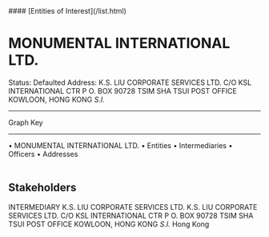 <link rel="stylesheet" type="text/css" href="../../assets/style.css">
#### [Entities of Interest](/list.html)

<style>
body{background-image:url("http://eoi-graphs.s3-website-eu-west-1.amazonaws.com/MONUMENTAL_INTERNATIONAL_LTD..png");background-repeat: no-repeat;background-size: contain;}
.markdown>p>span{background-color: white;}
</style>

# MONUMENTAL INTERNATIONAL LTD.
<span>Status: Defaulted
Address: K.S. LIU CORPORATE SERVICES LTD. C/O KSL INTERNATIONAL CTR P O. BOX 90728 TSIM SHA TSUI POST OFFICE KOWLOON, HONG KONG *S.I.*
</span>

---



<div class="legend">
Graph Key
<hr>
<span class="focus">• MONUMENTAL INTERNATIONAL LTD.</span>
<span class="entity">• Entities</span>
<span class="intermediary">• Intermediaries</span>
<span class="officer">• Officers</span>
<span class="address">• Addresses</span>
</div><br>


## Stakeholders
<span>INTERMEDIARY
K.S. LIU CORPORATE SERVICES LTD.
K.S. LIU CORPORATE SERVICES LTD. C/O KSL INTERNATIONAL CTR P O. BOX 90728 TSIM SHA TSUI POST OFFICE KOWLOON, HONG KONG *S.I.*
Hong Kong
</span>


